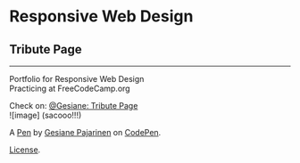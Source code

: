 # Responsive Web Design
## Tribute Page 
------------------
Portfolio for Responsive Web Design   
Practicing at FreeCodeCamp.org

Check on: [@Gesiane: Tribute Page](https://codepen.io/Gesiane/full/povYbYw)   
![image] (sacooo!!!)   


A [Pen](https://codepen.io/Gesiane/pen/povYbYw) by [Gesiane Pajarinen](https://codepen.io/Gesiane) on [CodePen](https://codepen.io).

[License](https://codepen.io/Gesiane/pen/povYbYw/license).
